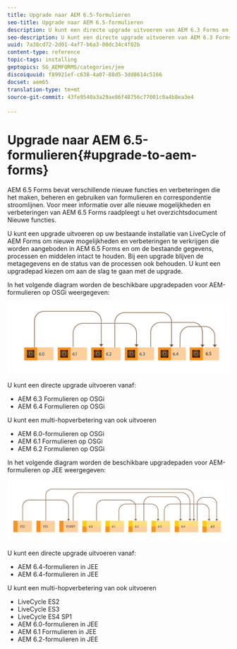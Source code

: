 ```yaml
---
title: Upgrade naar AEM 6.5-formulieren
seo-title: Upgrade naar AEM 6.5-formulieren
description: U kunt een directe upgrade uitvoeren van AEM 6.3 Forms en AEM 6.4 Forms naar AEM 6.5 Forms.
seo-description: U kunt een directe upgrade uitvoeren van AEM 6.3 Forms en AEM 6.4 Forms naar AEM 6.5 Forms.
uuid: 7a38cd72-2d01-4af7-b6a3-00dc34c4f02b
content-type: reference
topic-tags: installing
geptopics: SG_AEMFORMS/categories/jee
discoiquuid: f89921ef-c638-4a07-88d5-3dd8614c5166
docset: aem65
translation-type: tm+mt
source-git-commit: 43fe9540a3a29ae86f48756c77001c0a4b8ea3e4

---
```



# Upgrade naar AEM 6.5-formulieren{#upgrade-to-aem-forms}

AEM 6.5 Forms bevat verschillende nieuwe functies en verbeteringen die het maken, beheren en gebruiken van formulieren en correspondentie stroomlijnen. Voor meer informatie over alle nieuwe mogelijkheden en verbeteringen van AEM 6.5 Forms raadpleegt u het overzichtsdocument [](../../forms/using/whats-new.md)Nieuwe functies.

U kunt een upgrade uitvoeren op uw bestaande installatie van LiveCycle of AEM Forms om nieuwe mogelijkheden en verbeteringen te verkrijgen die worden aangeboden in AEM 6.5 Forms en om de bestaande gegevens, processen en middelen intact te houden. Bij een upgrade blijven de metagegevens en de status van de processen ook behouden. U kunt een upgradepad kiezen om aan de slag te gaan met de upgrade.

In het volgende diagram worden de beschikbare upgradepaden voor AEM-formulieren op OSGi weergegeven:

![](do-not-localize/osgi-upgrade-path.png)

U kunt een directe upgrade uitvoeren vanaf:

* AEM 6.3 Formulieren op OSGi
* AEM 6.4 Formulieren op OSGi

U kunt een multi-hopverbetering van ook uitvoeren

* AEM 6.0-formulieren op OSGi
* AEM 6.1 Formulieren op OSGi
* AEM 6.2 Formulieren op OSGi

In het volgende diagram worden de beschikbare upgradepaden voor AEM-formulieren op JEE weergegeven:

![](do-not-localize/jee-upgrade-6-5.png)

U kunt een directe upgrade uitvoeren vanaf:

* AEM 6.4-formulieren in JEE
* AEM 6.4-formulieren in JEE

U kunt een multi-hopverbetering van ook uitvoeren

* LiveCycle ES2
* LiveCycle ES3
* LiveCycle ES4 SP1
* AEM 6.0-formulieren in JEE
* AEM 6.1 Formulieren in JEE
* AEM 6.2-formulieren in JEE

<!--
[Work in Progress]

Migration involves moving only assets (PDF, XDP, images, adaptive forms, correspondence management assets) from one server to another - processes (LCA), settings, configurations, and a few other pieces of metadata are not migrated. Perform the following steps to migrate to AEM 6.3 Forms:

1. Set up a fresh environment of [AEM 6.3 Forms](https://adobe.com/go/learn_aemforms_documentation_63).
1. Move XDP or other compatible assets to the freshly set instance. For detailed instructions, see [Importing and exporting assets to AEM Forms](../../forms/using/import-export-forms-templates.md). [
   ](../../forms/using/import-export-forms-templates.md)
1. Build the required services, if any.

   For example, if you are using AEM Forms on JEE Document Services, changes are required in the code to use document services available in AEM Forms on OSGi.

1. Perform post-installation activities:

    * **Run Migration Utility**

      The migration utility makes the adaptive forms and correspondence management assets of earlier versions compatible with AEM 6.3 forms. You can download the utility from AEM package share. For step-by-step information to configure and use the migration utility, see [migration utility](../../forms/using/migration-utility.md) documentation.

    * **Reconfigure Adobe Sign**

      If you had Adobe Sign configured in the previous version of AEM Forms, then reconfigure Adobe Sign from AEM Cloud services. For more details, see [Integrate Adobe Sign with AEM Forms](../../forms/using/adobe-sign-integration-adaptive-forms.md).

      Moreover, AEM 6.3 Forms release has introduced many new Adobe Sign features. For step-by-step information to use Adobe Sign, see [Using Adobe Sign in an adaptive form](../../forms/using/working-with-adobe-sign.md).

    * **Reconfigure analytics and reports**

      In AEM 6.3 Forms, traffic variable for source and success event for impression are not available. So, when you upgrade to AEM 6.3 Forms, AEM Forms stops sending data to Adobe Analytics server and analytics reports for adaptive forms are not available. Moreover, AEM 6.3 Forms introduces traffic variable for the version of form analytics and success event for the amount of time spent on a field. So, reconfigure analytics and reports for your AEM Forms environment. For detailed steps, see [Configuring analytics and reports](../../forms/using/configure-analytics-forms-documents.md).

      Methods to calculate average fill time for forms and average read time for have changed. So, when you upgrade to AEM 6.3 forms, older data (data from previous AEM Forms release) for these metrics is available only in Adobe Analytics. It is not visible in AEM Forms analytics reports. For these metrics, AEM Forms analytics reports display data which is captured after performing the upgrade.
      
      -->

